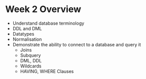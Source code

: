 # Week 2 Overview 

  -  Understand database  terminology
  - DDL and DML
  - Datatypes
  - Normalisation
  - Demonstrate the ability to connect to a database and query it
    - Joins
    - Subquery
    - DML, DDL
    - Wildcards
    - HAVING, WHERE Clauses
    
  
